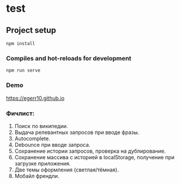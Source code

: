 # test

## Project setup
```
npm install
```

### Compiles and hot-reloads for development
```
npm run serve
```

### Demo

https://egerr10.github.io

### Фичлист:

1. Поиск по википедии.
2. Выдача релевантных запросов при вводе фразы.
3. Autocomplete.
4. Debounce при вводе запроса.
5. Сохранение истории запросов, проверка на дублирование.
6. Сохранение массива с историей в localStorage, получение при загрузке приложения.
7. Две темы оформления (светлая/тёмная).
8. Мобайл френдли.
